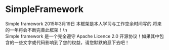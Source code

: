 # SimpleFramework
Simple framework
2015年3月19日
本框架是本人学习与工作空余时间写的.将来的一年将会不断完善此框架！\n<br>
Simple framework 是一个完全遵守 Apache Licence 2.0 开源协议！如果其中包含的一些文字或代码影响到了您的权益，请您默默的忍下去吧！
